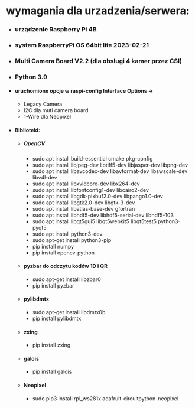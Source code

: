 # wymagania dla urzadzenia/serwera:
- ### urządzenie Raspberry Pi 4B
- ### system RaspberryPi OS 64bit lite 2023-02-21
- ### Multi Camera Board V2.2 (dla obslugi 4 kamer przez CSI)
- ### Python 3.9
- #### uruchomione opcje w raspi-config Interface Options ->
  - Legacy Camera
  - I2C dla muti camera board
  - 1-Wire dla Neopixel
- #### Biblioteki:
  - ##### OpenCV
    - sudo apt install build-essential cmake pkg-config
    - sudo apt install libjpeg-dev libtiff5-dev libjasper-dev libpng-dev
    - sudo apt install libavcodec-dev libavformat-dev libswscale-dev libv4l-dev
    - sudo apt install libxvidcore-dev libx264-dev
    - sudo apt install libfontconfig1-dev libcairo2-dev
    - sudo apt install libgdk-pixbuf2.0-dev libpango1.0-dev
    - sudo apt install libgtk2.0-dev libgtk-3-dev
    - sudo apt install libatlas-base-dev gfortran
    - sudo apt install libhdf5-dev libhdf5-serial-dev libhdf5-103
    - sudo apt install libqt5gui5 libqt5webkit5 libqt5test5 python3-pyqt5
    - sudo apt install python3-dev
    - sudo apt-get install python3-pip
    - pip install numpy
    - pip install opencv-python
  - #### pyzbar do odczytu kodów 1D i QR
    - sudo apt-get install libzbar0
    - pip install pyzbar
  - #### pylibdmtx
    - sudo apt-get install libdmtx0b
    - pip install pylibdmtx
  - #### zxing
    - pip install zxing
  - #### galois
    - pip install galois
  - #### Neopixel
    - sudo pip3 install rpi_ws281x adafruit-circuitpython-neopixel